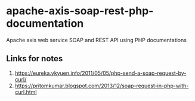 # apache-axis-soap-rest-php-documentation
Apache axis web service SOAP and REST API using PHP documentations


## Links for notes
  1. https://eureka.ykyuen.info/2011/05/05/php-send-a-soap-request-by-curl/
  2. https://pritomkumar.blogspot.com/2013/12/soap-request-in-php-with-curl.html

